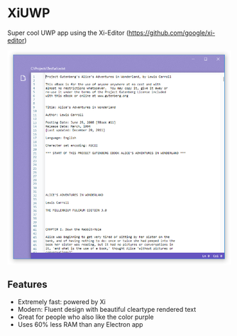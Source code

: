 # XiUWP
Super cool UWP app using the Xi-Editor (https://github.com/google/xi-editor)

![alt text](docs/screenshot.png "Look at this nice screenshot")

## Features

* Extremely fast: powered by Xi
* Modern: Fluent design with beautiful cleartype rendered text
* Great for people who also like the color purple
* Uses 60% less RAM than any Electron app
